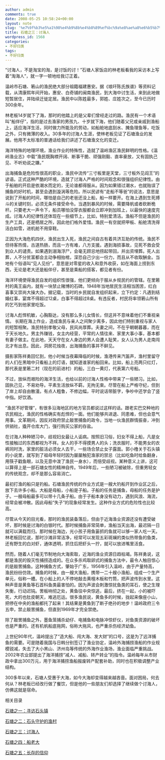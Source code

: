 ```yaml
---
author: admin
comments: true
date: 2008-05-25 10:58:24+00:00
layout: note
slug: '%e7%9f%b3%e5%a1%98%e4%b9%8b%e4%b8%89%ef%bc%9a%e8%ae%a8%e6%b5%b7%e4%ba%ba'
title: 石塘之三：讨海人
wordpress_id: 1568
categories:
- 不好归类
tags:
- 不好归类
---
```


“讨海人，不是淘宝的淘，是讨饭的讨！”石塘人家饭店的林老板看我的采访本上写着“淘海人”，就一字一顿地给我订正着。

温岭市石塘、箬山的渔民绝大部分祖籍福建惠安。据《琅玕陈氏族谱》等资料记载，从清康熙年间开始，惠安、白奇铺的闽南渔民，到大海中讨生活，来到此地做短暂居住，并陆续迁徙定居。渔民中以陈姓最多，郭姓、庄姓次之，至今已历时300余年。

林老板14岁就下了海，那时的他踏上的是父辈们曾经走过的路。渔民有一个术语叫“船伴仔”，指的是过去渔家的男孩九、十岁就下海，他们随着父兄或亲戚到渔船上，适应海洋生活，同时做力所能及的劳动，如船舱地底刮水、腌鱼理鱼等，吃饭之外，只有微薄的收入。30多年的讨海人生涯，使林老板见证了石塘渔业的发展。他用不太标准的普通话给我们讲述了石塘渔文化的变迁。

海洋特殊的地理环境，渔业作业的特殊性，造就了温岭渔区渔民鲜明的性格。《温岭渔业志》中载“渔民既胸襟开阔、断事干脆、顽强刚毅、直率豪放，又有固执己见、不听劝说之嫌。”

出海捕鱼是危险性很高的职业，渔民中流传“三寸板里是天堂，三寸板外见阎王”的谚语。正式这种严酷的环境，造就了讨海人严格的时间观念和很强组织纪律性。由于船舶的开启是依潮水而定的，无论谁都得服从。因为如果错过潮水，也就贻误了捕鱼的好时机，甚至会遇到漩涡等危险。所以民谚有“走船不等爸”的说法，意思是说到了开船的时间，哪怕是自己的老爸还没上船，船一样要开。在海上遇到生死搏斗的关键时刻，必须无条件接受命令。当遇到暴风的时候，需要降帆或者砍断桅杆。只要老大一声令下，船员哪怕没穿衣服都会立即冲到加班上，以最快的速度完成。讨海人的纪律性还体现在一些细节上，比如，特别爱清洁。渔船不但是渔民的生产工具，还是栖居之所，因此他们格外爱惜。渔民一有空就把甲板、船舱清洗得洁白如雪，进机舱不用穿鞋。

正因为大海危机四伏，渔民出生入死，渔民之间自古有着共济互助的传统。渔民不但待客热情，古道热肠，而且一方有难，八方支援。遇到海损事故，见死不救会受到众人的谴责。如果遇到溺海浮尸，会毫无顾忌地捞起带回，并出资埋葬。死人出葬，人不分贫富都会主动争相抬棺，深恐自己少出一份力，而且从不收取酬金。当地有个俗语叫“见人见份”，意思是对零星的收入和意外收获，如在海面上捞到东西，无论是老大还是船伴仔，甚至是乘船的搭客，都见者有份。

海洋环境使得渔民自发的组织性很强，他们更倾向于服从乡规民约的管辖。在里箬村的禹王庙内，就有一块禁止赌博的石碑。1948年当地居民生活相当困苦，红白喜事又崇尚大操大办。据记载，当时的乡民就自发组织起来，立下约定：凡遇到结婚红事，宴席不得超过12桌，白事不得超过8桌。有违反者，村民将率领箬山所有的乞丐到他家里吃饭。

讨海人彪悍机敏，心胸豁达，没有那么多儿女情长，但这并不意味着他们不重视亲情。 长期在海上作业，造成渔民与亲人之间聚少离多，因此他们特别重视与家人的短暂相聚。渔民特别孝敬父母，民风尚厚葬。夫妻之间，不在乎朝朝暮暮，而在于天长地久。男主外赚钱，女主内经营，平常的人情往来、家里大事小事，基本都有妻子做主。在此地，天天守在女人身边的男人会遭人耻笑，女人认为男人走南闯北才有出息。因此，洞房花烛夜，出海捕鱼的事并不鲜见。

摄影家陈祥勇回忆到，他小时候当夜幕降临的时候，渔港传来汽笛声，渔村里留守的人们在黑暗中只看船上的灯语，就知道谁家的船回来。比如，船上亮两只红灯，那代表是里箬二村（现在的前进村）的船，三白一黄灯，代表第六号船。

不过，放纵而艰险的海洋生活，也给以前的讨海人性格中带来了一些陋习。比如，固执己见，不易劝导。平素生活放纵不羁，无拘无束。尽管在船上严格守纪，但到了岸上却自由散漫。有点人粗鲁，不修边幅，平时说话带脏字，争吵中还学会了竖中指。好饮酒。

“渔民不好管理”，有很多沿海地区的地方官员都说过这样的话。跟老实巴交种地的农民相比，渔民的性格确实有彪悍的一面。他们能够共进退、同患难，但也会意气用事。文革期间，因反对政府禁止敲罟捕鱼的政令，当地一伙渔民群情振奋，冲到供销社，撬开仓库大门，强行购买公家的存盐。

在讨海人种种陋习中，歧视妇女最让人诟病。按照旧习俗，妇女不得上船，凡是女性接触过的东西都视为不祥。女人的手不得摸男人的头；洗衣服时，不能男女的衣裤同时洗，家里的脏活必须女人去干，一些场合禁止女子露面。郭小橹关于石头镇的小说里，就写到了祖母年轻时因为屡屡触犯渔家的禁忌（比如吃鱼时给鱼翻身，用筷子戳鱼眼，以及无意中泼了渔民一身水），而倍受歧视。某种意义上讲，这可以算得上是一部石塘女性的精神自传。1949年后，一些陋习被破除，但重男轻女的传统观念，却不是那么容易消亡。

最初打渔的船只是钓船。石塘渔民传统的作业方式是一艘大钓船开到作业区之后，放下去许多小船。大船是母船，小船是子船。子船的任务是捕鱼，母船的任务是护子。一艘母船最多可以带十几条子船。由于子船本身没有动力，遇到风浪、海流，经常会被冲散。因此母船“失子”的现象经常发生。这种作业方式的危险性也比较高。

尽管从今天的目光看，那时的渔民装备落后，但由于近海渔业资源还没有遭受破坏，那时候是讨海的白银时代。那时候捕鱼非常简单，渔船当天出海，最迟隔一日就可以满载而归。那时候在海边，光小孩子用鱼篓抓的鱼就可以够一家人吃一天。林老板回忆说，那时沙滩非常洁净，经常可以发现五彩斑斓的类似热带鱼的鱼类，还有野生的白对虾，通体透明，抓住后把虾头一拧，就可以放进嘴里活食。

然而，随着人们毫无节制地向大海索取，近海的渔业资源日趋枯竭。陈祥勇说，这都是渔民的毁灭性捕捞造成的。在众多杀鸡取卵式的捕鱼方法中，最令人触目惊心的是敲罟捕鱼。这种捕鱼方式，肇始于广东，1956年引入温岭，由于产量特高，渔民纷纷仿效。捕鱼的时候，由一艘大渔船，携带一二十艘小渔船，组成一个生产单元，俗称一艚。在小船上的人不停地敲击黄檀木板和竹筒，把声波传到水里。这种声音是黄鱼等石首科鱼类最害怕的。因为声波会刺激惊扰鱼类的耳石，使之生理失衡，行动迟钝。罟板响彻之处，黄鱼往中央惊逃，最后，挤在一起，小的被吓死，大的也肚皮朝天，难逃厄运。很多渔民说，黄鱼多的时候，拢起来像座小山，把停在中央的渔船都托了起来！其结果是黄鱼到了断子绝孙的地步！温岭政府三令五申，禁止敲罟捕鱼，但直到1969年才完全禁绝。

除了敲罟捕鱼之外，墨鱼笼捕杀幼仔、电捕鱼和电脉冲惊虾仪，对鱼类资源的破坏也是严重的。还有机帆船底拖网，俗称大拖风，也严重杀伤经济幼鱼。

上世纪90年代，温岭提出了“造大船、闯大海、发大财”的口号，这是为了远洋捕鱼的需要。可是随着我国与日韩分别签订了渔业协定，温岭外海捕捞渔船的作业规模锐减，失去了大小黑山、济州岛等传统的外海作业渔场，渔业面临严重挑战。2002年农业部提出了海洋捕捞“减人、减船、转产转业”的指令。温岭每年从市财政中拿出300万元，用于海洋捕捞渔船报废转产配套补助，同时也在积极调整产业结构。

300多年以来，石塘人受惠于大海，如今大海却变得越来越吝啬。面对困局，何去何从？林老板已经改行做了餐饮，但是他的一些朋友们却选择了继续做个讨海人，仿佛这就是宿命。

相关目录

[石塘之一：寻访石头镇](http://www.baibanbao.net/?p=1566)

[石塘之二：石头守护的渔村](http://www.baibanbao.net/?p=1567)

[石塘之三：讨海人](http://www.baibanbao.net/?p=1568)

[石塘之四：船老大](http://www.baibanbao.net/?p=1569)

[石塘之五：长存的信仰](http://www.baibanbao.net/?p=1570)
